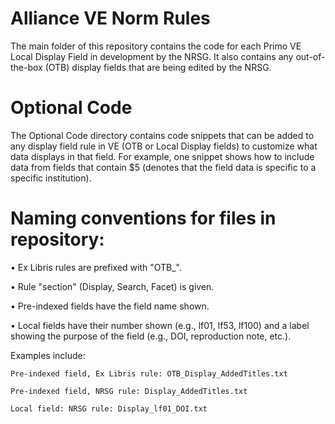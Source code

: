 # Alliance VE Norm Rules
The main folder of this repository contains the code for each Primo VE Local Display Field in development by the NRSG.  It also contains any out-of-the-box (OTB) display fields that are being edited by the NRSG.

# Optional Code
The Optional Code directory contains code snippets that can be added to any display field rule in VE (OTB or Local Display fields) to customize what data displays in that field.  For example, one snippet shows how to include data from fields that contain $5 (denotes that the field data is specific to a specific institution).

# Naming conventions for files in repository:

• Ex Libris rules are prefixed with "OTB_".

• Rule "section" (Display, Search, Facet) is given.

• Pre-indexed fields have the field name shown.

• Local fields have their number shown (e.g., lf01, lf53, lf100) and a label showing the purpose of the field (e.g., DOI, reproduction note, etc.).

Examples include:

	Pre-indexed field, Ex Libris rule: OTB_Display_AddedTitles.txt

	Pre-indexed field, NRSG rule: Display_AddedTitles.txt

	Local field: NRSG rule: Display_lf01_DOI.txt
